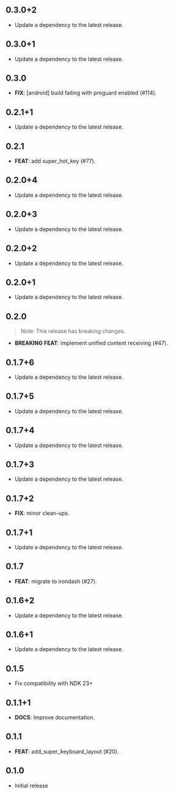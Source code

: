 ## 0.3.0+2

 - Update a dependency to the latest release.

## 0.3.0+1

 - Update a dependency to the latest release.

## 0.3.0

 - **FIX**: [android] build failing with proguard enabled (#114).

## 0.2.1+1

 - Update a dependency to the latest release.

## 0.2.1

 - **FEAT**: add super_hot_key (#77).

## 0.2.0+4

 - Update a dependency to the latest release.

## 0.2.0+3

 - Update a dependency to the latest release.

## 0.2.0+2

 - Update a dependency to the latest release.

## 0.2.0+1

 - Update a dependency to the latest release.

## 0.2.0

> Note: This release has breaking changes.

 - **BREAKING** **FEAT**: implement unified content receiving (#47).

## 0.1.7+6

 - Update a dependency to the latest release.

## 0.1.7+5

 - Update a dependency to the latest release.

## 0.1.7+4

 - Update a dependency to the latest release.

## 0.1.7+3

 - Update a dependency to the latest release.

## 0.1.7+2

 - **FIX**: minor clean-ups.

## 0.1.7+1

 - Update a dependency to the latest release.

## 0.1.7

 - **FEAT**: migrate to irondash (#27).

## 0.1.6+2

 - Update a dependency to the latest release.

## 0.1.6+1

 - Update a dependency to the latest release.

## 0.1.5

- Fix compatibility with NDK 23+

## 0.1.1+1

 - **DOCS**: Improve documentation.

## 0.1.1

 - **FEAT**: add_super_keyboard_layout (#20).

## 0.1.0

* Initial release
